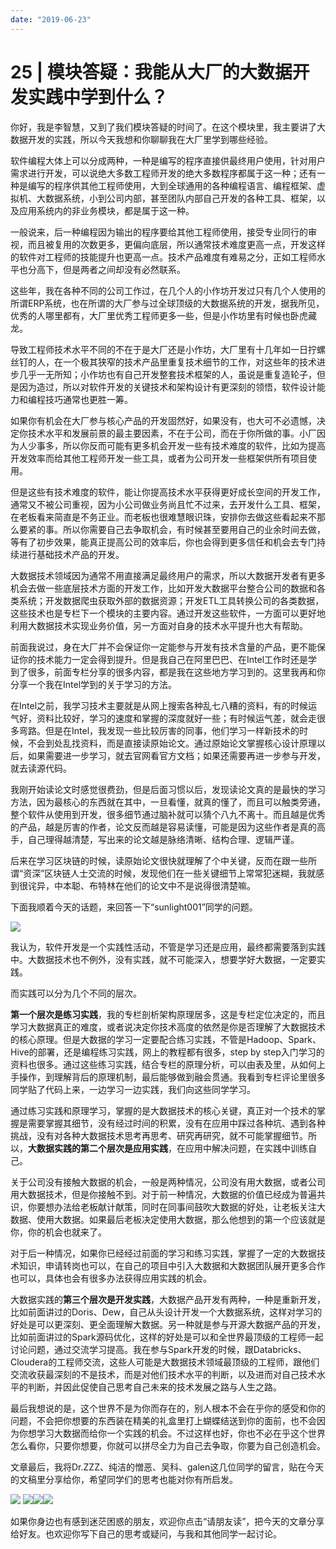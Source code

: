 ```yaml
---
date: "2019-06-23"
---  
```

      
# 25 | 模块答疑：我能从大厂的大数据开发实践中学到什么？
你好，我是李智慧，又到了我们模块答疑的时间了。在这个模块里，我主要讲了大数据开发的实践，所以今天我想和你聊聊我在大厂里学到哪些经验。

软件编程大体上可以分成两种，一种是编写的程序直接供最终用户使用，针对用户需求进行开发，可以说绝大多数工程师开发的绝大多数程序都属于这一种；还有一种是编写的程序供其他工程师使用，大到全球通用的各种编程语言、编程框架、虚拟机、大数据系统，小到公司内部，甚至团队内部自己开发的各种工具、框架，以及应用系统内的非业务模块，都是属于这一种。

一般说来，后一种编程因为输出的程序要给其他工程师使用，接受专业同行的审视，而且被复用的次数更多，更偏向底层，所以通常技术难度更高一点，开发这样的软件对工程师的技能提升也更高一点。技术产品难度有难易之分，正如工程师水平也分高下，但是两者之间却没有必然联系。

这些年，我在各种不同的公司工作过，在几个人的小作坊开发过只有几个人使用的所谓ERP系统，也在所谓的大厂参与过全球顶级的大数据系统的开发，据我所见，优秀的人哪里都有，大厂里优秀工程师更多一些，但是小作坊里有时候也卧虎藏龙。

导致工程师技术水平不同的不在于是大厂还是小作坊，大厂里有十几年如一日拧螺丝钉的人，在一个极其狭窄的技术产品里重复技术细节的工作，对这些年的技术进步几乎一无所知；小作坊也有自己开发整套技术框架的人，虽说是重复造轮子，但是因为造过，所以对软件开发的关键技术和架构设计有更深刻的领悟，软件设计能力和编程技巧通常也更胜一筹。

<!-- [[[read_end]]] -->

如果你有机会在大厂参与核心产品的开发固然好，如果没有，也大可不必遗憾，决定你技术水平和发展前景的最主要因素，不在于公司，而在于你所做的事。小厂因为人少事多，所以你反而可能有更多机会开发一些有技术难度的软件，比如为提高开发效率而给其他工程师开发一些工具，或者为公司开发一些框架供所有项目使用。

但是这些有技术难度的软件，能让你提高技术水平获得更好成长空间的开发工作，通常又不被公司重视，因为小公司做业务尚且忙不过来，去开发什么工具、框架，在老板看来简直是不务正业。而老板也很难慧眼识珠，安排你去做这些看起来不那么要紧的事。所以你需要自己去争取机会，有时候甚至要用自己的业余时间去做，等有了初步效果，能真正提高公司的效率后，你也会得到更多信任和机会去专门持续进行基础技术产品的开发。

大数据技术领域因为通常不用直接满足最终用户的需求，所以大数据开发者有更多机会去做一些底层技术方面的开发工作，比如开发大数据平台整合公司的数据和各类系统；开发数据爬虫获取外部的数据资源；开发ETL工具转换公司的各类数据，这些技术也是专栏下一个模块的主要内容。通过开发这些软件，一方面可以更好地利用大数据技术实现业务价值，另一方面对自身的技术水平提升也大有帮助。

前面我说过，身在大厂并不会保证你一定能参与开发有技术含量的产品，更不能保证你的技术能力一定会得到提升。但是我自己在阿里巴巴、在Intel工作时还是学到了很多，前面专栏分享的很多内容，都是我在这些地方学习到的。这里我再和你分享一个我在Intel学到的关于学习的方法。

在Intel之前，我学习技术主要就是从网上搜索各种乱七八糟的资料，有的时候运气好，资料比较好，学习的速度和掌握的深度就好一些；有时候运气差，就会走很多弯路。但是在Intel，我发现一些比较厉害的同事，他们学习一样新技术的时候，不会到处乱找资料，而是直接读原始论文。通过原始论文掌握核心设计原理以后，如果需要进一步学习，就去官网看官方文档；如果还需要再进一步参与开发，就去读源代码。

我刚开始读论文时感觉很费劲，但是后面习惯以后，发现读论文真的是最快的学习方法，因为最核心的东西就在其中，一旦看懂，就真的懂了，而且可以触类旁通，整个软件从使用到开发，很多细节通过脑补就可以猜个八九不离十。而且越是优秀的产品，越是厉害的作者，论文反而越是容易读懂，可能是因为这些作者是真的高手，自己理得越清楚，写出来的论文越是脉络清晰、结构合理、逻辑严谨。

后来在学习区块链的时候，读原始论文很快就理解了个中关键，反而在跟一些所谓“资深”区块链人士交流的时候，发现他们在一些关键细节上常常犯迷糊，我就感到很诧异，中本聪、布特林在他们的论文中不是说得很清楚嘛。

下面我顺着今天的话题，来回答一下“sunlight001”同学的问题。

![](./httpsstatic001geekbangorgresourceimage4fbe4fc15e708f323bbe3685c1585051e4be.png)

我认为，软件开发是一个实践性活动，不管是学习还是应用，最终都需要落到实践中。大数据技术也不例外，没有实践，就不可能深入，想要学好大数据，一定要实践。

而实践可以分为几个不同的层次。

**第一个层次是练习实践**，我的专栏剖析架构原理居多，这是专栏定位决定的，而且学习大数据真正的难度，或者说决定你技术高度的依然是你是否理解了大数据技术的核心原理。但是大数据的学习一定要配合练习实践，不管是Hadoop、Spark、Hive的部署，还是编程练习实践，网上的教程都有很多，step by step入门学习的资料也很多。通过这些练习实践，结合专栏的原理分析，可以由表及里，从如何上手操作，到理解背后的原理机制，最后能够做到融会贯通。我看到专栏评论里很多同学贴了代码上来，一边学习一边实践，我们向这些同学学习。

通过练习实践和原理学习，掌握的是大数据技术的核心关键，真正对一个技术的掌握是需要掌握其细节，没有经过时间的积累，没有在应用中踩过各种坑、遇到各种挑战，没有对各种大数据技术思考再思考、研究再研究，就不可能掌握细节。所以，**大数据实践的第二个层次是应用实践**，在应用中解决问题，在实践中训练自己。

关于公司没有接触大数据的机会，一般是两种情况，公司没有用大数据，或者公司用大数据技术，但是你接触不到。对于前一种情况，大数据的价值已经成为普遍共识，你要想办法给老板献计献策，同时在同事间鼓吹大数据的好处，让老板关注大数据、使用大数据。如果最后老板决定使用大数据，那么他想到的第一个应该就是你，你的机会也就来了。

对于后一种情况，如果你已经经过前面的学习和练习实践，掌握了一定的大数据技术知识，申请转岗也可以，在自己的项目中引入大数据和大数据团队展开更多合作也可以，具体也会有很多办法获得应用实践的机会。

大数据实践的**第三个层次是开发实践**，大数据产品开发有两种，一种是重新开发，比如前面讲过的Doris、Dew，自己从头设计开发一个大数据系统，这样对学习的好处是可以更深刻、更全面理解大数据。另一种就是参与开源大数据产品的开发，比如前面讲过的Spark源码优化，这样的好处是可以和全世界最顶级的工程师一起讨论问题，通过交流学习提高。我在参与Spark开发的时候，跟Databricks、Cloudera的工程师交流，这些人可能是大数据技术领域最顶级的工程师，跟他们交流收获最深刻的不是技术，而是对他们技术水平的判断，以及进而对自己技术水平的判断，并因此促使自己思考自己未来的技术发展之路与人生之路。

最后我想说的是，这个世界不是为你而存在的，别人根本不会在乎你的感受和你的问题，不会把你想要的东西装在精美的礼盒里打上蝴蝶结送到你的面前，也不会因为你想学习大数据而给你一个实践的机会。不过这样也好，你也不必在乎这个世界怎么看你，只要你想要，你就可以拼尽全力为自己去争取，你要为自己创造机会。

文章最后，我将Dr.ZZZ、纯洁的憎恶、吴科、galen这几位同学的留言，贴在今天的文稿里分享给你，希望同学们的思考也能对你有所启发。

![](./httpsstatic001geekbangorgresourceimage957795e4069baa174fa42602ee7f38a1cf77.png) ![](./httpsstatic001geekbangorgresourceimaged832d82acc254cbfe5b60bcf2ee42460e232.png)![](./httpsstatic001geekbangorgresourceimage7b5f7beab95eb0ac29717950957573bf5b5f.png)![](./httpsstatic001geekbangorgresourceimagecfd6cfb14bd51f468d09703503a8acc18bd6.png)

如果你身边也有感到迷茫困惑的朋友，欢迎你点击“请朋友读”，把今天的文章分享给好友。也欢迎你写下自己的思考或疑问，与我和其他同学一起讨论。